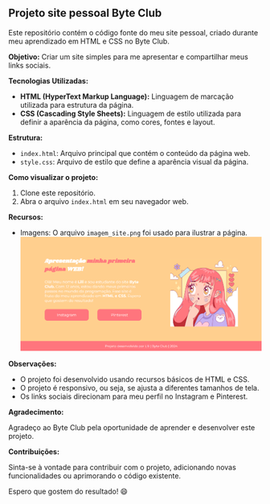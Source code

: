 ## Projeto site pessoal Byte Club

Este repositório contém o código fonte do meu site pessoal, criado durante meu aprendizado em HTML e CSS no Byte Club. 

**Objetivo:** 
Criar um site simples para me apresentar e compartilhar meus links sociais.

**Tecnologias Utilizadas:**

- **HTML (HyperText Markup Language):**  Linguagem de marcação utilizada para estrutura da página.
- **CSS (Cascading Style Sheets):** Linguagem de estilo utilizada para definir a aparência da página, como cores, fontes e layout. 

**Estrutura:**

- `index.html`:  Arquivo principal que contém o conteúdo da página web. 
- `style.css`:  Arquivo de estilo que define a aparência visual da página.

**Como visualizar o projeto:**

1. Clone este repositório.
2. Abra o arquivo `index.html` em seu navegador web.

**Recursos:**

- Imagens: O arquivo `imagem_site.png` foi usado para ilustrar a página.
![Minha imagem](imagens/imagem_site.png)

**Observações:**

- O projeto foi desenvolvido usando recursos básicos de HTML e CSS.
- O projeto é responsivo, ou seja, se ajusta a diferentes tamanhos de tela.
- Os links sociais direcionam para meu perfil no Instagram e Pinterest.

**Agradecimento:**

Agradeço ao Byte Club pela oportunidade de aprender e desenvolver este projeto. 

**Contribuições:**

Sinta-se à vontade para contribuir com o projeto, adicionando novas funcionalidades ou aprimorando o código existente. 

Espero que gostem do resultado! 😄

